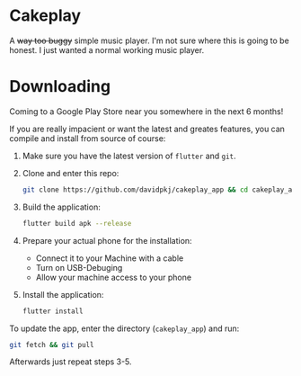 # Cakeplay

A ~~way too buggy~~ simple music player. I'm not sure where this is going to be honest. I just wanted a normal working music player.

# Downloading

Coming to a Google Play Store near you somewhere in the next 6 months!

If you are really impacient or want the latest and greates features, you can compile and install from source of course:

1. Make sure you have the latest version of `flutter` and `git`.

2. Clone and enter this repo:
    ```bash
    git clone https://github.com/davidpkj/cakeplay_app && cd cakeplay_app
    ```

3. Build the application:
    ```bash
    flutter build apk --release
    ```

4. Prepare your actual phone for the installation:
    - Connect it to your Machine with a cable
    - Turn on USB-Debuging
    - Allow your machine access to your phone

5. Install the application:
    ```bash
    flutter install
    ```

To update the app, enter the directory (`cakeplay_app`) and run:
```bash
git fetch && git pull
```
Afterwards just repeat steps 3-5.